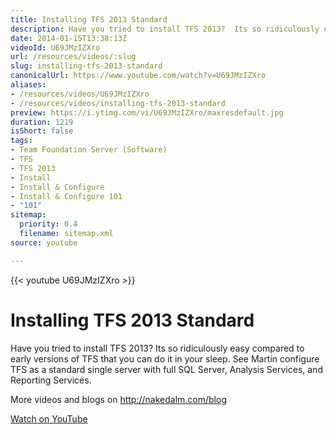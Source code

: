```yaml
---
title: Installing TFS 2013 Standard
description: Have you tried to install TFS 2013?  Its so ridiculously easy compared to early versions of TFS that you can do it in your sleep.
date: 2014-01-15T13:38:13Z
videoId: U69JMzIZXro
url: /resources/videos/:slug
slug: installing-tfs-2013-standard
canonicalUrl: https://www.youtube.com/watch?v=U69JMzIZXro
aliases:
- /resources/videos/U69JMzIZXro
- /resources/videos/installing-tfs-2013-standard
preview: https://i.ytimg.com/vi/U69JMzIZXro/maxresdefault.jpg
duration: 1219
isShort: false
tags:
- Team Foundation Server (Software)
- TFS
- TFS 2013
- Install
- Install & Configure
- Install & Configure 101
- "101"
sitemap:
  priority: 0.4
  filename: sitemap.xml
source: youtube

---
```


{{< youtube U69JMzIZXro >}}

# Installing TFS 2013 Standard

Have you tried to install TFS 2013? Its so ridiculously easy compared to early versions of TFS that you can do it in your sleep. See Martin configure TFS as a standard single server with full SQL Server, Analysis Services, and Reporting Services.

More videos and blogs on http://nakedalm.com/blog

[Watch on YouTube](https://www.youtube.com/watch?v=U69JMzIZXro)
